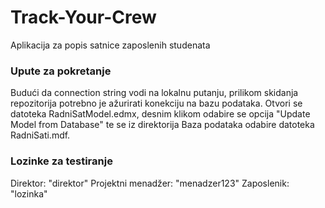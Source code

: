 # Track-Your-Crew
Aplikacija za popis satnice zaposlenih studenata

### Upute za pokretanje
Budući da connection string vodi na lokalnu putanju, prilikom skidanja repozitorija potrebno je ažurirati konekciju na bazu podataka. Otvori se datoteka RadniSatModel.edmx, desnim klikom odabire se opcija "Update Model from Database" te se iz direktorija Baza podataka odabire datoteka RadniSati.mdf.

### Lozinke za testiranje
Direktor: "direktor"
Projektni menadžer: "menadzer123"
Zaposlenik: "lozinka"
